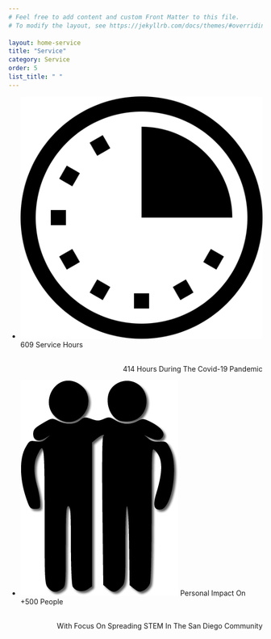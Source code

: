 ```yaml
---
# Feel free to add content and custom Front Matter to this file.
# To modify the layout, see https://jekyllrb.com/docs/themes/#overriding-theme-defaults

layout: home-service
title: "Service"
category: Service
order: 5
list_title: " "
---
```

<div class="w3-container">
    <ul class="w3-ul w3-card-4 w3-white">
      <li class="">
        <img src="/categories/service/assets/images/timeImage.png" class="w3-left w3-margin-right longCardIcon">
        <span class="w3-xlarge w3-right">609 Service Hours</span><br><br>
        <p style="text-align:right;">414 Hours During The Covid-19 Pandemic</p>
        <!-- 414 Hours During The Covid-19 Pandemic -->
      </li>
      <li class="">
        <img src="/categories/service/assets/images/peopleImage.png" class="w3-left w3-margin-right longCardIcon">
        <span class="w3-xlarge w3-right">Personal Impact On +500 People
        <!-- With Focus On Spreading STEM In The San Diego Community -->
        </span><br><br>
        <p style="text-align:right;">With Focus On Spreading STEM In The San Diego Community</p>
      </li>
    </ul>
  </div>
